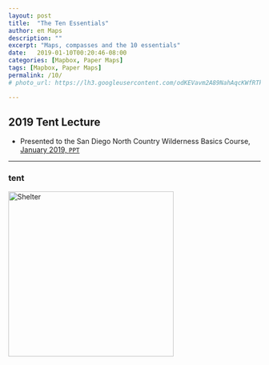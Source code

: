 ```yaml
---
layout: post
title:  "The Ten Essentials"
author: eπ Maps
description: ""
excerpt: "Maps, compasses and the 10 essentials"
date:   2019-01-10T00:20:46-08:00
categories: [Mapbox, Paper Maps]
tags: [Mapbox, Paper Maps]
permalink: /10/
# photo_url: https://lh3.googleusercontent.com/odKEVavm2A89NahAqcKWfRTksrGtVJO9SdfN41hSjL2Brz0rXDXh-tkmRcSvRDifFjA=h150

---
```


## 2019 Tent Lecture

* Presented to the San Diego North Country Wilderness Basics Course, [January 2019, `PPT`](https://drive.google.com/file/d/1q3kzncLUlMoZBBgl40ft5BadLqs4pma1/view?usp=sharing)



---
### tent

<img alt="Shelter" src="https://user-images.githubusercontent.com/118112/50984966-ff852f80-14b7-11e9-8994-1b9ece610132.gif" width="" height="330" >

